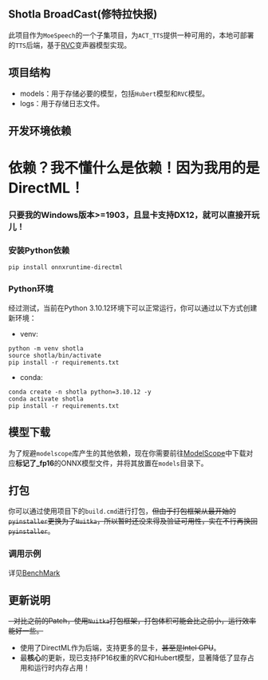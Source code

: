 ## Shotla BroadCast(修特拉快报)

此项目作为`MoeSpeech`的一个子集项目，为`ACT_TTS`提供一种可用的，本地可部署的`TTS`后端，基于[RVC](https://github.com/RVC-Project/Retrieval-based-Voice-Conversion-WebUI)变声器模型实现。

## 项目结构
- models：用于存储必要的模型，包括`Hubert`模型和`RVC`模型。
- logs：用于存储日志文件。

## 开发环境依赖
# 依赖？我不懂什么是依赖！因为我用的是DirectML！

### 只要我的Windows版本>=1903，且显卡支持DX12，就可以直接开玩儿！

### 安装Python依赖
```shell
pip install onnxruntime-directml
```

### Python环境
经过测试，当前在Python 3.10.12环境下可以正常运行，你可以通过以下方式创建新环境：

- venv:

```shell
python -m venv shotla
source shotla/bin/activate
pip install -r requirements.txt
```

- conda:

```shell
conda create -n shotla python=3.10.12 -y
conda activate shotla
pip install -r requirements.txt
```

## 模型下载
为了规避`modelscope`库产生的其他依赖，现在你需要前往[ModelScope](https://www.modelscope.cn/models/ElinLiu/RVC-Resaech/files)中下载对应**标记了_fp16**的ONNX模型文件，并将其放置在`models`目录下。

## 打包
你可以通过使用项目下的`build.cmd`进行打包，~~但由于打包框架从最开始的`pyinstaller`更换为了`Nuitka`，所以暂时还没来得及验证可用性，实在不行再换回`pyinstaller`~~。

### 调用示例
详见[BenchMark](./BenchMarks.cs)

## 更新说明
~~- 对比之前的Patch，使用`Nuitka`打包框架，打包体积可能会比之前小，运行效率能好一些。~~
- 使用了DirectML作为后端，支持更多的显卡，~~甚至是Intel GPU~~。
- 最**核心**的更新，现已支持FP16权重的RVC和Hubert模型，显著降低了显存占用和运行时内存占用！

